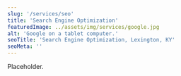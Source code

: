 ```yaml
---
slug: '/services/seo'
title: 'Search Engine Optimization'
featuredImage: ../assets/img/services/google.jpg
alt: 'Google on a tablet computer.'
seoTitle: 'Search Engine Optimization, Lexington, KY'
seoMeta: ''
---
```


Placeholder.
